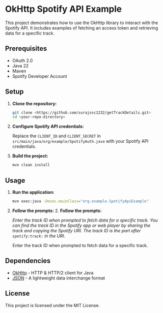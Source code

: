 # OkHttp Spotify API Example

This project demonstrates how to use the OkHttp library to interact with the Spotify API. It includes examples of fetching an access token and retrieving data for a specific track.

## Prerequisites
- OAuth 2.0
- Java 22
- Maven
- Spotify Developer Account

## Setup

1. **Clone the repository:**

    ```bash
    git clone <https://github.com/surajssc1232/getTrackDetails.git>
    cd <your-repo-directory>
    ```

2. **Configure Spotify API credentials:**

    Replace the `CLIENT_ID` and `CLIENT_SECRET` in `src/main/java/org/example/SpotifyAuth.java` with your Spotify API credentials.

3. **Build the project:**

    ```bash
    mvn clean install
    ```

## Usage

1. **Run the application:**

    ```bash
    mvn exec:java -Dexec.mainClass="org.example.SpotifyApiExample"
    ```

2. **Follow the prompts:**
   2. **Follow the prompts:**

    _Enter the track ID when prompted to fetch data for a specific track. 
    You can find the track ID in the Spotify app or web player by sharing the track and copying the Spotify URI. 
    The track ID is the part after `spotify:track:` in the URI._
    
    Enter the track ID when prompted to fetch data for a specific track.

## Dependencies

- [OkHttp](https://square.github.io/okhttp/) - HTTP & HTTP/2 client for Java
- [JSON](https://github.com/stleary/JSON-java) - A lightweight data interchange format

## License

This project is licensed under the MIT License.
